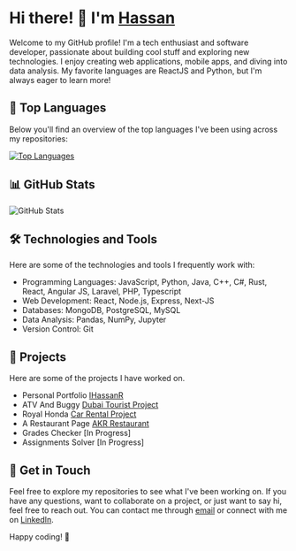 # Hi there! 👋 I'm [Hassan](https://github.com/ni9logic)

Welcome to my GitHub profile! I'm a tech enthusiast and software developer, passionate about building cool stuff and exploring new technologies. I enjoy creating web applications, mobile apps, and diving into data analysis. My favorite languages are ReactJS and Python, but I'm always eager to learn more!

## 🚀 Top Languages

Below you'll find an overview of the top languages I've been using across my repositories:

[![Top Languages](https://github-readme-stats.vercel.app/api/top-langs/?username=ni9logic&layout=compact&hide=html,css&langs_count=6)](https://github.com/ni9logic)

## 📊 GitHub Stats

![GitHub Stats](https://github-readme-stats.vercel.app/api?username=ni9logic&show_icons=true&count_private=true&hide=prs,issues,contribs)

## 🛠️ Technologies and Tools

Here are some of the technologies and tools I frequently work with:

- Programming Languages: JavaScript, Python, Java, C++, C#, Rust, React, Angular JS, Laravel, PHP, Typescript
- Web Development: React, Node.js, Express, Next-JS
- Databases: MongoDB, PostgreSQL, MySQL
- Data Analysis: Pandas, NumPy, Jupyter
- Version Control: Git

## 🚀 Projects

Here are some of the projects I have worked on.
  - Personal Portfolio [IHassanR](https://portfolio.hassanr.me)
  - ATV And Buggy [Dubai Tourist Project](https://atvandbuggy.com)
  - Royal Honda [Car Rental Project](https://royalhonda.vercel.app)
  - A Restaurant Page [AKR Restaurant](https://www.akrrestaurant.com)
  - Grades Checker [In Progress]
  - Assignments Solver [In Progress]

## 📝 Get in Touch

Feel free to explore my repositories to see what I've been working on. If you have any questions, want to collaborate on a project, or just want to say hi, feel free to reach out. You can contact me through [email](mailto:rehmanhassan117@gmail.com) or connect with me on [LinkedIn](https://www.linkedin.com/in/hassan-i-am/).

Happy coding! 🚀
